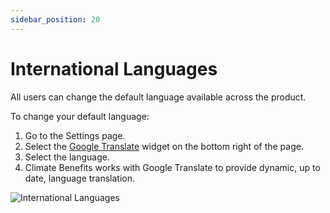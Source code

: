 ```yaml
---
sidebar_position: 20
---
```


# International Languages  

All users can change the default language available across the product. 

To change your default language: 
1. Go to the Settings page. 
2. Select the [Google Translate](https://cloud.google.com/translate) widget on the bottom right of the page. 
3. Select the language. 
4. Climate Benefits works with Google Translate to provide dynamic, up to date, language translation. 

![International Languages](../../src/assets/CB-International-Languages.gif)